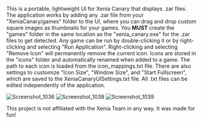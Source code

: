This is a portable, lightweight UI for Xenia Canary that displays .zar files. The application works by adding any .zar file from your "XeniaCanary/games" folder to the UI, where you can drag and drop custom square images as thumbnails for your games. You **MUST** create the "games" folder in the same location as the "xenia_canary.exe" for the .zar files to get detected. Any game can be run by double-clicking it or by right-clicking and selecting "Run Application". Right-clicking and selecting "Remove Icon" will permanently remove the current icon. Icons are stored in the "icons" folder and automatically renamed when added to a game. The path to each icon is loaded from the icon_mappings.txt file. There are also settings to customize "Icon Size", "Window Size", and "Start Fullscreen", which are saved to the XeniaCanaryUISettings.txt file. All .txt files can be edited independently of the application.

![Screenshot_1036](https://github.com/user-attachments/assets/65a293bb-dac8-48ac-a2fd-2562aca617ff)
![Screenshot_1038](https://github.com/user-attachments/assets/56c6aecf-7c6f-4c8d-a7e8-04bb13eb1443)
![Screenshot_1039](https://github.com/user-attachments/assets/2ed62fc1-7656-4df3-bc76-0c2b59951f9e)


This project is not affiliated with the Xenia Team in any way. It was made for fun!
